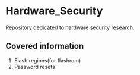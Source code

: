 # Hardware_Security
Repository dedicated to hardware security research.

## Covered information
1. Flash regions(for flashrom)
2. Password resets
